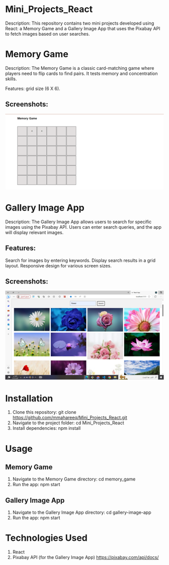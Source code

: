 # Mini_Projects_React
Description: This repository contains two mini projects developed using React: a Memory Game and a Gallery Image App that uses the Pixabay API to fetch images based on user searches.

# Memory Game
Description: The Memory Game is a classic card-matching game where players need to flip cards to find pairs. It tests memory and concentration skills.

Features:
grid size (6 X 6).

## Screenshots:
![Alt text](img3.png)



# Gallery Image App
Description: The Gallery Image App allows users to search for specific images using the Pixabay API. Users can enter search queries, and the app will display relevant images.

## Features:

Search for images by entering keywords.
Display search results in a grid layout.
Responsive design for various screen sizes.

## Screenshots:
![Alt text](img2.png)

# Installation
 1. Clone this repository: git clone https://github.com/mmahareeq/Mini_Projects_React.git
 2. Navigate to the project folder: cd Mini_Projects_React
 3. Install dependencies: npm install

# Usage
## Memory Game
  1. Navigate to the Memory Game directory: cd memory_game
  2. Run the app: npm start
## Gallery Image App
  1. Navigate to the Gallery Image App directory: cd gallery-image-app
  2. Run the app: npm start

# Technologies Used
 1. React
 2. Pixabay API (for the Gallery Image App) https://pixabay.com/api/docs/

